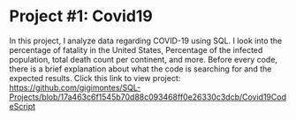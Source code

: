 # Project #1: Covid19 
In this project, I analyze data regarding COVID-19 using SQL. I look into the percentage of fatality in the United States, Percentage of the infected population, total death count per continent, and more. Before every code, there is a brief explanation about what the code is searching for and the expected results. Click this link to view project: https://github.com/gigimontes/SQL-Projects/blob/17a463c6f1545b70d88c093468ff0e26330c3dcb/Covid19CodeScript
  
